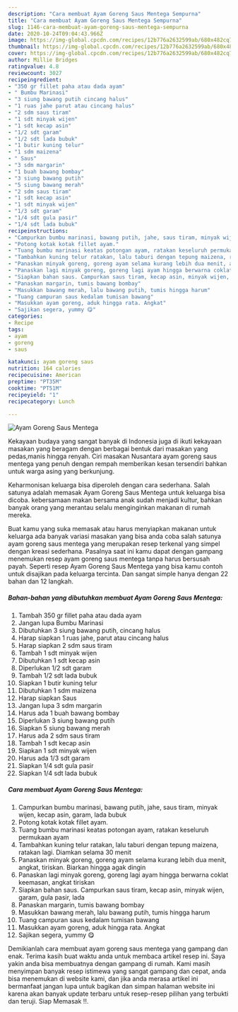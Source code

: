 ```yaml
---
description: "Cara membuat Ayam Goreng Saus Mentega Sempurna"
title: "Cara membuat Ayam Goreng Saus Mentega Sempurna"
slug: 1146-cara-membuat-ayam-goreng-saus-mentega-sempurna
date: 2020-10-24T09:04:43.966Z
image: https://img-global.cpcdn.com/recipes/12b776a2632599ab/680x482cq70/ayam-goreng-saus-mentega-foto-resep-utama.jpg
thumbnail: https://img-global.cpcdn.com/recipes/12b776a2632599ab/680x482cq70/ayam-goreng-saus-mentega-foto-resep-utama.jpg
cover: https://img-global.cpcdn.com/recipes/12b776a2632599ab/680x482cq70/ayam-goreng-saus-mentega-foto-resep-utama.jpg
author: Millie Bridges
ratingvalue: 4.8
reviewcount: 3027
recipeingredient:
- "350 gr fillet paha atau dada ayam"
- " Bumbu Marinasi"
- "3 siung bawang putih cincang halus"
- "1 ruas jahe parut atau cincang halus"
- "2 sdm saus tiram"
- "1 sdt minyak wijen"
- "1 sdt kecap asin"
- "1/2 sdt garam"
- "1/2 sdt lada bubuk"
- "1 butir kuning telur"
- "1 sdm maizena"
- " Saus"
- "3 sdm margarin"
- "1 buah bawang bombay"
- "3 siung bawang putih"
- "5 siung bawang merah"
- "2 sdm saus tiram"
- "1 sdt kecap asin"
- "1 sdt minyak wijen"
- "1/3 sdt garam"
- "1/4 sdt gula pasir"
- "1/4 sdt lada bubuk"
recipeinstructions:
- "Campurkan bumbu marinasi, bawang putih, jahe, saus tiram, minyak wijen, kecap asin, garam, lada bubuk"
- "Potong kotak kotak fillet ayam."
- "Tuang bumbu marinasi keatas potongan ayam, ratakan keseluruh permukaan ayam"
- "Tambahkan kuning telur ratakan, lalu taburi dengan tepung maizena, ratakan lagi. Diamkan selama 30 menit"
- "Panaskan minyak goreng, goreng ayam selama kurang lebih dua menit, angkat, tiriskan. Biarkan hingga agak dingin"
- "Panaskan lagi minyak goreng, goreng lagi ayam hingga berwarna coklat keemasan, angkat tiriskan"
- "Siapkan bahan saus. Campurkan saus tiram, kecap asin, minyak wijen, garam, gula pasir, lada"
- "Panaskan margarin, tumis bawang bombay"
- "Masukkan bawang merah, lalu bawang putih, tumis hingga harum"
- "Tuang campuran saus kedalam tumisan bawang"
- "Masukkan ayam goreng, aduk hingga rata. Angkat"
- "Sajikan segera, yummy 😋"
categories:
- Recipe
tags:
- ayam
- goreng
- saus

katakunci: ayam goreng saus 
nutrition: 164 calories
recipecuisine: American
preptime: "PT35M"
cooktime: "PT51M"
recipeyield: "1"
recipecategory: Lunch

---
```



![Ayam Goreng Saus Mentega](https://img-global.cpcdn.com/recipes/12b776a2632599ab/680x482cq70/ayam-goreng-saus-mentega-foto-resep-utama.jpg)

Kekayaan budaya yang sangat banyak di Indonesia juga di ikuti kekayaan masakan yang beragam dengan berbagai bentuk dari masakan yang pedas,manis hingga renyah. Ciri masakan Nusantara ayam goreng saus mentega yang penuh dengan rempah memberikan kesan tersendiri bahkan untuk warga asing yang berkunjung.


Keharmonisan keluarga bisa diperoleh dengan cara sederhana. Salah satunya adalah memasak Ayam Goreng Saus Mentega untuk keluarga bisa dicoba. kebersamaan makan bersama anak sudah menjadi kultur, bahkan banyak orang yang merantau selalu menginginkan makanan di rumah mereka.



Buat kamu yang suka memasak atau harus menyiapkan makanan untuk keluarga ada banyak variasi masakan yang bisa anda coba salah satunya ayam goreng saus mentega yang merupakan resep terkenal yang simpel dengan kreasi sederhana. Pasalnya saat ini kamu dapat dengan gampang menemukan resep ayam goreng saus mentega tanpa harus bersusah payah.
Seperti resep Ayam Goreng Saus Mentega yang bisa kamu contoh untuk disajikan pada keluarga tercinta. Dan sangat simple hanya dengan 22 bahan dan 12 langkah.


<!--inarticleads1-->

##### Bahan-bahan yang dibutuhkan membuat Ayam Goreng Saus Mentega:

1. Tambah 350 gr fillet paha atau dada ayam
1. Jangan lupa  Bumbu Marinasi
1. Dibutuhkan 3 siung bawang putih, cincang halus
1. Harap siapkan 1 ruas jahe, parut atau cincang halus
1. Harap siapkan 2 sdm saus tiram
1. Tambah 1 sdt minyak wijen
1. Dibutuhkan 1 sdt kecap asin
1. Diperlukan 1/2 sdt garam
1. Tambah 1/2 sdt lada bubuk
1. Siapkan 1 butir kuning telur
1. Dibutuhkan 1 sdm maizena
1. Harap siapkan  Saus
1. Jangan lupa 3 sdm margarin
1. Harus ada 1 buah bawang bombay
1. Diperlukan 3 siung bawang putih
1. Siapkan 5 siung bawang merah
1. Harus ada 2 sdm saus tiram
1. Tambah 1 sdt kecap asin
1. Siapkan 1 sdt minyak wijen
1. Harus ada 1/3 sdt garam
1. Siapkan 1/4 sdt gula pasir
1. Siapkan 1/4 sdt lada bubuk




<!--inarticleads2-->

##### Cara membuat  Ayam Goreng Saus Mentega:

1. Campurkan bumbu marinasi, bawang putih, jahe, saus tiram, minyak wijen, kecap asin, garam, lada bubuk
1. Potong kotak kotak fillet ayam.
1. Tuang bumbu marinasi keatas potongan ayam, ratakan keseluruh permukaan ayam
1. Tambahkan kuning telur ratakan, lalu taburi dengan tepung maizena, ratakan lagi. Diamkan selama 30 menit
1. Panaskan minyak goreng, goreng ayam selama kurang lebih dua menit, angkat, tiriskan. Biarkan hingga agak dingin
1. Panaskan lagi minyak goreng, goreng lagi ayam hingga berwarna coklat keemasan, angkat tiriskan
1. Siapkan bahan saus. Campurkan saus tiram, kecap asin, minyak wijen, garam, gula pasir, lada
1. Panaskan margarin, tumis bawang bombay
1. Masukkan bawang merah, lalu bawang putih, tumis hingga harum
1. Tuang campuran saus kedalam tumisan bawang
1. Masukkan ayam goreng, aduk hingga rata. Angkat
1. Sajikan segera, yummy 😋




Demikianlah cara membuat ayam goreng saus mentega yang gampang dan enak. Terima kasih buat waktu anda untuk membaca artikel resep ini. Saya yakin anda bisa membuatnya dengan gampang di rumah. Kami masih menyimpan banyak resep istimewa yang sangat gampang dan cepat, anda bisa menemukan di website kami, dan jika anda merasa artikel ini bermanfaat jangan lupa untuk bagikan dan simpan halaman website ini karena akan banyak update terbaru untuk resep-resep pilihan yang terbukti dan teruji. Siap Memasak !!. 
